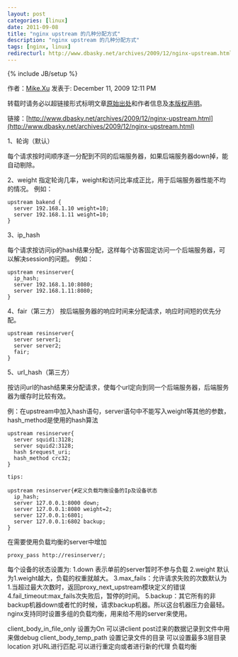 ```yaml
---
layout: post
categories: [linux]
date: 2011-09-08
title: "nginx upstream 的几种分配方式"
description: "nginx upstream 的几种分配方式"
tags: [nginx, linux]
redirecturl: http://www.dbasky.net/archives/2009/12/nginx-upstream.html
---
```

{% include JB/setup %}

作者：[Mike.Xu](http://www.dbasky.net) 发表于: December 11, 2009 12:11 PM

[](http://creativecommons.org/licenses/by/2.5/cn/)转载时请务必以超链接形式标明文章[原始出处](http://www.dbasky.net/archives/2009/12/nginx-upstream.html)和作者信息及[本版权声明](http://www.dbasky.net/archives/2009/12/nginx-upstream.html)。

链接：[http://www.dbasky.net/archives/2009/12/nginx-upstream.html](http://www.dbasky.net/archives/2009/12/nginx-upstream.html)

 1、轮询（默认）

每个请求按时间顺序逐一分配到不同的后端服务器，如果后端服务器down掉，能自动剔除。

2、weight
指定轮询几率，weight和访问比率成正比，用于后端服务器性能不均的情况。
例如：

    upstream bakend {
      server 192.168.1.10 weight=10;
      server 192.168.1.11 weight=10;
    }

3、ip_hash

每个请求按访问ip的hash结果分配，这样每个访客固定访问一个后端服务器，可以解决session的问题。
例如：

    upstream resinserver{
      ip_hash;
      server 192.168.1.10:8080;
      server 192.168.1.11:8080;
    }

4、fair（第三方）
按后端服务器的响应时间来分配请求，响应时间短的优先分配。

    upstream resinserver{
      server server1;
      server server2;
      fair;
    }

5、url_hash（第三方）

按访问url的hash结果来分配请求，使每个url定向到同一个后端服务器，后端服务器为缓存时比较有效。

例：在upstream中加入hash语句，server语句中不能写入weight等其他的参数，hash_method是使用的hash算法


    upstream resinserver{
      server squid1:3128;
      server squid2:3128;
      hash $request_uri;
      hash_method crc32;
    }

    tips:

<label></label>

    upstream resinserver{#定义负载均衡设备的Ip及设备状态
      ip_hash;
      server 127.0.0.1:8000 down;
      server 127.0.0.1:8080 weight=2;
      server 127.0.0.1:6801;
      server 127.0.0.1:6802 backup;
    }

在需要使用负载均衡的server中增加

    proxy_pass http://resinserver/;


每个设备的状态设置为:
1.down 表示单前的server暂时不参与负载
2.weight 默认为1.weight越大，负载的权重就越大。
3.max_fails：允许请求失败的次数默认为1.当超过最大次数时，返回proxy_next_upstream模块定义的错误
4.fail_timeout:max_fails次失败后，暂停的时间。
5.backup：其它所有的非backup机器down或者忙的时候，请求backup机器。所以这台机器压力会最轻。
nginx支持同时设置多组的负载均衡，用来给不用的server来使用。

client_body_in_file_only 设置为On 可以讲client
post过来的数据记录到文件中用来做debug
client_body_temp_path 设置记录文件的目录 可以设置最多3层目录
location 对URL进行匹配.可以进行重定向或者进行新的代理 负载均衡
